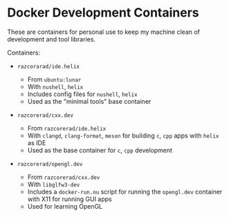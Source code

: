 # Docker Development Containers

These are containers for personal use to keep my machine clean of development and tool libraries.

Containers:

- `razcorarad/ide.helix`
  - From `ubuntu:lunar`
  - With `nushell`, `helix`
  - Includes config files for `nushell`, `helix`
  - Used as the "minimal tools" base container

- `razcorerad/cxx.dev`
  - From `razcorerad/ide.helix`
  - With `clangd`, `clang-format`, `meson` for building `c`, `cpp` apps with `helix` as IDE
  - Used as the base container for `c`, `cpp` development

- `razcorerad/opengl.dev`
  - From `razcorerad/cxx.dev`
  - With `libglfw3-dev`
  - Includes a `docker-run.nu` script for running the `opengl.dev` container with X11 for running GUI apps
  - Used for learning OpenGL
